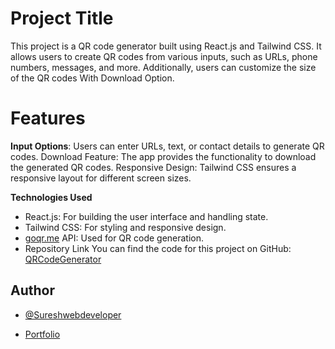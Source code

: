 # Project Title

This project is a QR code generator built using React.js and Tailwind CSS. It allows users to create QR codes from various inputs, such as URLs, phone numbers, messages, and more. Additionally, users can customize the size of the QR codes With Download Option.

# Features

**Input Options**: 	 Users can enter URLs, text, or contact details to generate QR codes.
Download Feature: The app provides the functionality to download the generated QR codes.
Responsive Design: Tailwind CSS ensures a responsive layout for different screen sizes.

**Technologies Used**
- React.js: For building the user interface and handling state.
- Tailwind CSS: For styling and responsive design.
- [goqr.me](
    https://api.qrserver.com) API: Used for QR code generation.
- Repository Link
You can find the code for this project on GitHub: [QRCodeGenerator](https://github.com/Sureshwebdeveloper/Advice-App.git)

## Author
- [@Sureshwebdeveloper](https://github.com/Sureshwebdeveloper) 

- [Portfolio](https://portfolio-developer-suresh.vercel.app/)

	